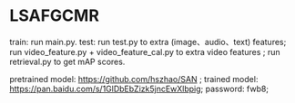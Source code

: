 # LSAFGCMR

train: 
  run main.py.
test: 
  run test.py to extra (image、audio、text) features; 
  run video_feature.py + video_feature_cal.py to extra video features ;
  run retrieval.py to get mAP scores.

pretrained model:
  https://github.com/hszhao/SAN ;
trained model:
  https://pan.baidu.com/s/1GlDbEbZizk5jncEwXlbpig;
  password: fwb8;
  


